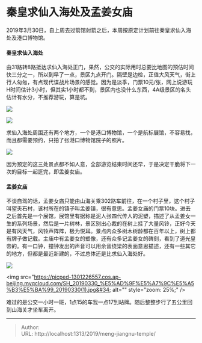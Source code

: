 # 秦皇求仙入海处及孟姜女庙


2019年3月30日，自上周去过箭馆射箭之后，本周按原定计划前往秦皇求仙入海处及港口博物馆。

#### 秦皇求仙入海处

由31路转8路抵达求仙入海处正门，果然，公交的实际用时总要比地图的预估时间快三分之一，所以到早了一点，景区九点开门。隔壁是边检，正值大风天气，街上行人匆匆，有点现代谍战片场景的感觉。因为是淡季，门票10元/张，网上说游玩H时间估计3小时，但其实1小时都不到，景区内也没什么东西，4A级景区的名头估计有水分，不推荐游玩，算是坑。

![](https://picped-1301226557.cos.ap-beijing.myqcloud.com/SH_20190330_55277126-be265280-5337-11e9-8695-f0be934edfb7.jpg)

![](https://picped-1301226557.cos.ap-beijing.myqcloud.com/SH_20190330_%E7%A7%A6%E7%9A%87%E6%B1%82%E4%BB%99%E5%85%A5%E6%B5%B7%E5%A4%84_20190330(2).jpg)

求仙入海处周围还有两个地方，一个是港口博物馆，一个是航标展馆，不容易找，而且都需要预约，只拍了张港口博物馆院子的照片。

![](https://picped-1301226557.cos.ap-beijing.myqcloud.com/SH_20190330_%E7%A7%A6%E7%9A%87%E6%B1%82%E4%BB%99%E5%85%A5%E6%B5%B7%E5%A4%84_20190330(3).jpg)

因为预定的这三处景点都不如人意，全部游览结束时间还早，于是决定干脆将下一次的目标一起逛完，即孟姜女庙。

#### 孟姜女庙

不谈自驾的话，孟姜女庙只能由山海关乘302路车前往，在一个村子里，这个村子叫望夫石村，该村所在的镇子叫孟姜镇，很有意思。孟姜女庙的门票10块。进去之后首先是一个展馆，展馆里有据称是泥人张四代传人的泥塑，描述了从孟姜女一生的系列场景，然后是一片树林，景区别出心裁的在树上挂了大量风铃，正好今天是有风天气，风铃声阵阵，极为悦耳。景点内众多树木树龄都在百年以上，树上都有牌子做记载。主庙中有孟姜女的塑像，还有众多记孟姜女的碑刻，看到了道光皇帝的。有一口钟，撞钟发出的声音可以用余音绕梁的表面意思描述，还有一些其它的地方，但都是最近新建的，不过总体还是比求仙入海处好。

![](https://picped-1301226557.cos.ap-beijing.myqcloud.com/SH_20190330_%E5%AD%9F%E5%A7%9C%E5%A5%B3%E5%BA%99_20190330(2).jpg)

&lt;img src=&#34;https://picped-1301226557.cos.ap-beijing.myqcloud.com/SH_20190330_%E5%AD%9F%E5%A7%9C%E5%A5%B3%E5%BA%99_20190330(1).jpg&#34; alt=&#34;&#34; style=&#34;zoom: 25%;&#34; /&gt;

难过的是公交一小时一班，1点15的车我一点17到站牌。随后整整步行了五公里回到山海关才坐车离开。

---

> Author:   
> URL: http://localhost:1313/2019/meng-jiangnu-temple/  

